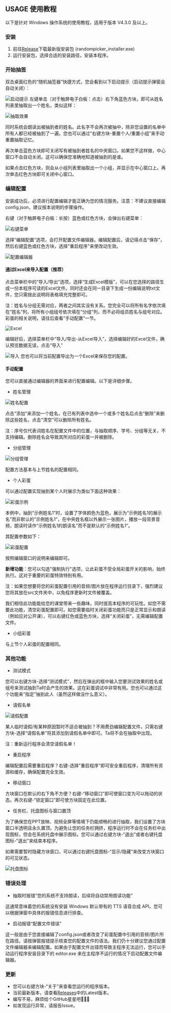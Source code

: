 ## USAGE 使用教程

以下是针对 Windows 操作系统的使用教程，适用于版本 V4.3.0 及以上。

### 安装

  1. 前往[Release](https://github.com/gzyzhy/name-random-picker/releases)下载最新版安装包 (randompicker_installer.exe)
  2. 运行安装包，选择合适的安装路径，安装本程序。

### 开始抽签

  双击桌面红色的“随机抽签器”快捷方式，您会看到以下启动提示（启动提示弹窗会自动关闭）：
  
  ![启动提示](https://s21.ax1x.com/2025/03/25/pEDi3QJ.png)
  左键单击（对于触屏电子白板：点击）右下角蓝色方块，即可从姓名列表里抽取出一个姓名，类似这样：

  ![抽取效果](https://s21.ax1x.com/2025/03/25/pEDiGLR.png)

  同时系统会朗读出被抽到者的姓名。此名字不会再次被抽中，除非您设置的名单中所有人都已经被抽到了一遍。您也可以通过“右键方块-重置个人/重置小组”来手动重置抽取记忆。

  再次单击蓝色方块即可关闭写有被抽到者姓名的中央窗口。如果您不这样做，中心窗口不会自动关闭。这可以确保您准确地知道被抽到的是谁。

  如果点击红色方块，则会从小组列表里抽取出一个小组，并显示在中心窗口上。再次单击红色方块即可关闭中心窗口。

### 编辑配置

  安装成功后，必须进行配置编辑才能正确为您的情况服务。注意：不建议直接编辑config.json，建议按本说明的步骤操作。

  右键（对于触屏电子白板：长按）蓝色或红色方块，会弹出右键菜单：

  ![右键菜单](https://s21.ax1x.com/2025/03/25/pEDk9gg.png)

  选择“编辑配置”选项，会打开配置文件编辑器。编辑配置后，请记得点击“保存”，然后右键蓝色或红色方块，选择"重启程序"来使改动生效。

  ![配置编辑器](https://s21.ax1x.com/2025/03/25/pEDkEEq.png)

  #### 通过Excel来导入配置（推荐）

  点击菜单栏中的“导入/导出”选项，选择“生成Excel模版”，可以在您选择的路径生成一份本程序可读的Excel文件。同时还会在同一目录下生成一份编辑说明txt文件，您只需按此说明将表格填充完整即可。

  注：姓名与分组无需对应，两者之间其实没有关系。您完全可以将所有名字依次填在“姓名”列，将所有小组组号依次填在“分组”列，而不必将组员姓名与组号对应。彩蛋的相关说明，请往后查看“手动配置”一节。

  ![Excel](https://s21.ax1x.com/2025/03/25/pEDkU2D.png)

  编辑好后，选择菜单栏中“导入/导出-从Excel导入”，选择编辑好的Excel文件，确认预览数据无误，点击“导入”

  ![导入](https://s21.ax1x.com/2025/03/25/pEDk4qs.png)
  您也可以将当前配置导出为一个Excel来保存您的配置。

  #### 手动配置

  您可以直接通过编辑器的界面来进行配置编辑。以下是详细步骤。

  - 姓名管理

  ![姓名配置](https://s21.ax1x.com/2025/03/25/pEDelAs.md.png)

  点击“添加”来添加一个姓名，在已有列表中选中一个或多个姓名后点击“删除”来删除这些姓名，点击“清空”可以删除所有姓名。

  注：序号仅代表词姓名在配置文件中的位置，与抽取顺序、学号、分组等无关，不支持编辑。删除姓名会导致其所对应的彩蛋一并被删除。

  - 分组管理
    
  ![分组管理](https://s21.ax1x.com/2025/03/25/pEDm92V.png)

  配置方法基本与上节姓名的配置相同。

  - 个人彩蛋

  可以通过配置实现抽到某个人时展示为类似下面这种效果：

  ![彩蛋示例](https://s21.ax1x.com/2025/03/25/pEDmlrD.png)

  本例中，抽到“示例姓名1”时，设置了字体颜色为蓝色，展示为“示例姓名1的展示名”而非默认的“示例姓名1”，在中央姓名框以外展示一张图片，播放一段背景音频，朗读时读作“示例姓名1的朗读名”而不是默认的“示例姓名1”。

  其配置参数如下：

  ![彩蛋配置](https://s21.ax1x.com/2025/03/25/pEDm8VH.png)

  按照编辑窗口的说明来编辑即可。

  **新增功能**：您可以勾选"强制执行"选项，让此彩蛋不受全局彩蛋开关的影响，始终执行。这对于重要的彩蛋特效特别有用。

  注：如果您想要将您的彩蛋配置引用的音频/图片放在程序运行目录下，强烈建议您将其放在src文件夹中，以免程序更新时文件被覆盖。

  我们相信此功能能给您的课堂带来一些趣味，同时提高本程序的可玩性。如您不需要此功能，清空彩蛋配置即可。如您需要临时关闭彩蛋功能而只是正常显示和朗读（例如应对公开课），可以右键红色或蓝色方块，选择“关闭彩蛋”，无需编辑配置文件。

  - 小组彩蛋

  与上节个人彩蛋的配置相同。

### 其他功能

  - 测试模式

  您可以右键方块-选择“测试模式”，然后在弹出的框中输入您要测试效果的姓名或组号来测试抽到Ta时会产生的效果。这在彩蛋调试中非常有用。您也可以通过这个功能来“指定”抽到此人（虽然这样做没什么意义）。

  - 请假名单

  ![请假配置](https://s21.ax1x.com/2025/03/25/pEDmTo9.png)

  某人临时请假/有某种原因暂时不适合被抽到？不用费劲编辑配置文件，只需右键方块-选择“请假名单”将其添加到请假名单中即可。Ta将不会在抽取中出现。

  注：重新运行程序会清空请假名单！

  - 重启程序

  编辑配置后需要重启程序？右键-选择"重启程序"即可安全重启程序，清理所有资源和缓存，确保配置完全生效。

  - 移动窗口

  方块窗口在默认的右下角不方便？右键-“移动窗口”即可使窗口变为可以拖动的状态。再次右键-“锁定窗口”即可使方块固定在此位置。

  - 任务栏、托盘图标与窗口置顶

  为了确保您在PPT放映、视频全屏等情境下仍能顺畅的进行抽取，我们设置了方块窗口半透明且永久置顶。为避免让您的任务栏拥挤，程序运行时不会在任务栏中出现图标，但会在系统托盘中展示图标。您可以通过右键方块-“退出”或者右键托盘图标-“退出”来结束本程序。

  如果需要暂时隐藏方块窗口，可以通过右键托盘图标-“显示/隐藏”来改变方块窗口的可见状态。

  ![托盘图标](https://s21.ax1x.com/2025/03/25/pEDniWt.png)

### 错误处理
  - 抽取时报错“您的系统不支持朗读，后续将自动禁用朗读功能”

  这通常意味着您的系统没有安装 Windows 默认带有的 TTS 语音合成 API。您可以根据弹窗中具体的报错信息进行排查。

  - 启动报错“配置文件错误”

  这一般是由于您直接编辑了config.json或者改变了彩蛋配置中引用的音频/图片所在路径。请按弹窗报错提示核查您的配置文件的语法。我们仍十分建议您通过配置文件编辑器来编辑配置。如果由于配置文件出错而导致主程序无法运行，您可以手动运行程序安装目录下的 editor.exe 来在主程序不运行的情况下启动配置文件编辑器。
  
### 更新

- 您可以右键方块-“关于”来查看您运行的程序版本。
- 当前最新版本，请查看[Releases](https://github.com/gzyzhy/name-random-picker/releases)中的Latest版本。
- 编写不易，麻烦给个GitHub星星吧🌟🌟🌟
- 如发现运行异常，请报告Issue。
  

  

  

  
